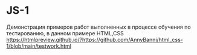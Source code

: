 # JS-1
Демонстрация примеров работ выполненных в процессе обучения по тестированию, в данном примере HTML,CSS https://htmlpreview.github.io/?https://github.com/AnnyBanni/html_css-1/blob/main/testwork.html
